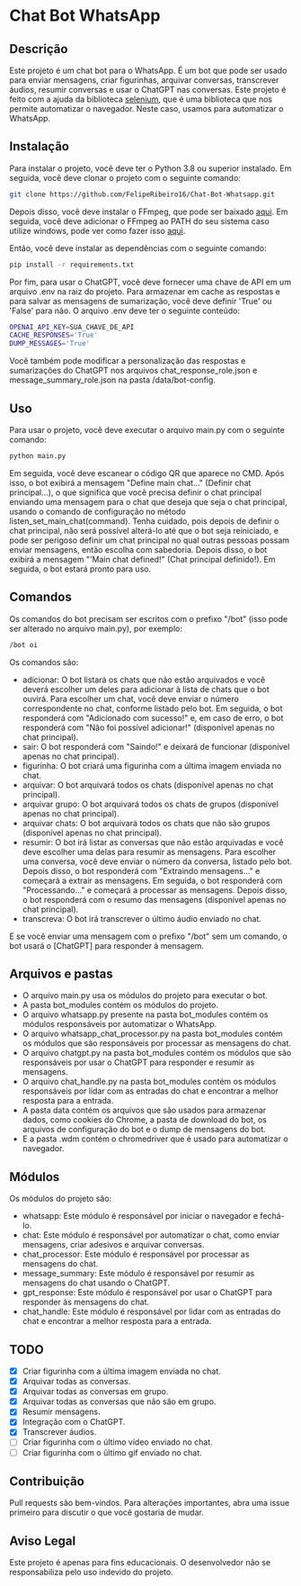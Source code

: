 # Chat Bot WhatsApp
## Descrição
Este projeto é um chat bot para o WhatsApp. É um bot que pode ser usado para enviar mensagens, criar figurinhas, arquivar conversas, transcrever áudios, resumir conversas e usar o ChatGPT nas conversas. Este projeto é feito com a ajuda da biblioteca [selenium](https://www.selenium.dev/), que é uma biblioteca que nos permite automatizar o navegador. Neste caso, usamos para automatizar o WhatsApp.

## Instalação
Para instalar o projeto, você deve ter o Python 3.8 ou superior instalado. Em seguida, você deve clonar o projeto com o seguinte comando:
```bash
git clone https://github.com/FelipeRibeiro16/Chat-Bot-Whatsapp.git
```

Depois disso, você deve instalar o FFmpeg, que pode ser baixado [aqui](https://ffmpeg.org/download.html). Em seguida, você deve adicionar o FFmpeg ao PATH do seu sistema caso utilize windows, pode ver como fazer isso [aqui](https://www.thewindowsclub.com/how-to-install-ffmpeg-on-windows-10).

Então, você deve instalar as dependências com o seguinte comando:
```bash
pip install -r requirements.txt
```

Por fim, para usar o ChatGPT, você deve fornecer uma chave de API em um arquivo .env na raiz do projeto. Para armazenar em cache as respostas e para salvar as mensagens de sumarização, você deve definir 'True' ou 'False' para não. O arquivo .env deve ter o seguinte conteúdo:
```bash
OPENAI_API_KEY=SUA_CHAVE_DE_API
CACHE_RESPONSES='True'
DUMP_MESSAGES='True'
```

Você também pode modificar a personalização das respostas e sumarizações do ChatGPT nos arquivos chat_response_role.json e message_summary_role.json na pasta /data/bot-config.
## Uso
Para usar o projeto, você deve executar o arquivo main.py com o seguinte comando:
```bash
python main.py
```
Em seguida, você deve escanear o código QR que aparece no CMD. Após isso, o bot exibirá a mensagem "Define main chat..." (Definir chat principal...), o que significa que você precisa definir o chat principal enviando uma mensagem para o chat que deseja que seja o chat principal, usando o comando de configuração no método listen_set_main_chat(command). Tenha cuidado, pois depois de definir o chat principal, não será possível alterá-lo até que o bot seja reiniciado, e pode ser perigoso definir um chat principal no qual outras pessoas possam enviar mensagens, então escolha com sabedoria. Depois disso, o bot exibirá a mensagem "'Main chat defined!" (Chat principal definido!). Em seguida, o bot estará pronto para uso.

## Comandos
Os comandos do bot precisam ser escritos com o prefixo "/bot" (isso pode ser alterado no arquivo main.py), por exemplo:
```bash
/bot oi
```
Os comandos são:
- adicionar: O bot listará os chats que não estão arquivados e você deverá escolher um deles para adicionar à lista de chats que o bot ouvirá. Para escolher um chat, você deve enviar o número correspondente no chat, conforme listado pelo bot. Em seguida, o bot responderá com "Adicionado com sucesso!" e, em caso de erro, o bot responderá com "Não foi possível adicionar!" (disponível apenas no chat principal).
- sair: O bot responderá com "Saindo!" e deixará de funcionar (disponível apenas no chat principal).
- figurinha: O bot criará uma figurinha com a última imagem enviada no chat.
- arquivar: O bot arquivará todos os chats (disponível apenas no chat principal).
- arquivar grupo: O bot arquivará todos os chats de grupos (disponível apenas no chat principal).
- arquivar chats: O bot arquivará todos os chats que não são grupos (disponível apenas no chat principal).
- resumir: O bot irá listar as conversas que não estão arquivadas e você deve escolher uma delas para resumir as mensagens. Para escolher uma conversa, você deve enviar o número da conversa, listado pelo bot. Depois disso, o bot responderá com "Extraindo mensagens..." e começará a extrair as mensagens. Em seguida, o bot responderá com "Processando..." e começará a processar as mensagens. Depois disso, o bot responderá com o resumo das mensagens (disponível apenas no chat principal).
- transcreva: O bot irá transcrever o último áudio enviado no chat.

E se você enviar uma mensagem com o prefixo "/bot" sem um comando, o bot usará o [ChatGPT] para responder à mensagem.

## Arquivos e pastas
- O arquivo main.py usa os módulos do projeto para executar o bot.
- A pasta bot_modules contém os módulos do projeto.
- O arquivo whatsapp.py presente na pasta bot_modules contém os módulos responsáveis por automatizar o WhatsApp.
- O arquivo whatsapp_chat_processor.py na pasta bot_modules contém os módulos que são responsáveis por processar as mensagens do chat.
- O arquivo chatgpt.py na pasta bot_modules contém os módulos que são responsáveis por usar o ChatGPT para responder e resumir as mensagens.
- O arquivo chat_handle.py na pasta bot_modules contém os módulos responsáveis por lidar com as entradas do chat e encontrar a melhor resposta para a entrada.
- A pasta data contém os arquivos que são usados para armazenar dados, como cookies do Chrome, a pasta de download do bot, os arquivos de configuração do bot e o dump de mensagens do bot.
- E a pasta .wdm contém o chromedriver que é usado para automatizar o navegador.

## Módulos
Os módulos do projeto são:
- whatsapp: Este módulo é responsável por iniciar o navegador e fechá-lo.
- chat: Este módulo é responsável por automatizar o chat, como enviar mensagens, criar adesivos e arquivar conversas.
- chat_processor: Este módulo é responsável por processar as mensagens do chat.
- message_summary: Este módulo é responsável por resumir as mensagens do chat usando o ChatGPT.
- gpt_response: Este módulo é responsável por usar o ChatGPT para responder às mensagens do chat.
- chat_handle: Este módulo é responsável por lidar com as entradas do chat e encontrar a melhor resposta para a entrada.
## TODO
- [X] Criar figurinha com a última imagem enviada no chat.
- [X] Arquivar todas as conversas.
- [X] Arquivar todas as conversas em grupo.
- [X] Arquivar todas as conversas que não são em grupo.
- [X] Resumir mensagens.
- [X] Integração com o ChatGPT.
- [X] Transcrever áudios.
- [ ] Criar figurinha com o último vídeo enviado no chat.
- [ ] Criar figurinha com o último gif enviado no chat.

## Contribuição
Pull requests são bem-vindos. Para alterações importantes, abra uma issue primeiro para discutir o que você gostaria de mudar.

## Aviso Legal
Este projeto é apenas para fins educacionais. O desenvolvedor não se responsabiliza pelo uso indevido do projeto.